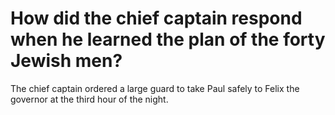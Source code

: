 # How did the chief captain respond when he learned the plan of the forty Jewish men?

The chief captain ordered a large guard to take Paul safely to Felix the governor at the third hour of the night.
